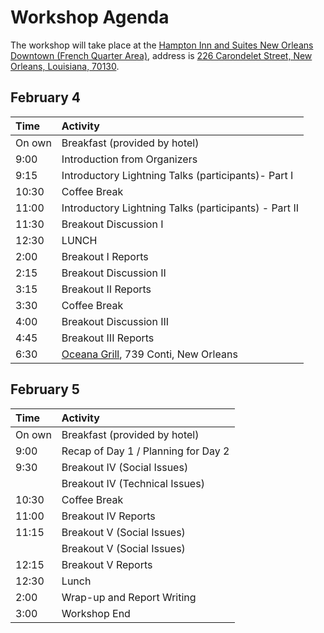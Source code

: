 Workshop Agenda
==============

The workshop will take place at the [Hampton Inn and Suites New Orleans Downtown (French Quarter Area)](https://hamptoninn3.hilton.com/en/hotels/louisiana/hampton-inn-and-suites-new-orleans-downtown-french-quarter-area-MSYDTHX/index.html), address is [226 Carondelet Street, New Orleans, Louisiana, 70130](https://goo.gl/maps/DRFFHv7PkxM2).

February 4
----------
<table>
<thead>
<tr class="header">
<th align="left">Time</th>
<th align="left">Activity</th>
</tr>
</thead>
<tbody>
<tr class="odd">
<td align="left">On own</td>
<td align="left">Breakfast (provided by hotel)</td>
</tr>
<tr class="even">
<td align="left">9:00</td>
<td align="left">Introduction from Organizers</td>
</tr>
<tr class="odd">
<td align="left">9:15</td>
<td align="left">Introductory Lightning Talks (participants)- Part I</td>
</tr>
<tr class="even">
<td align="left">10:30</td>
<td align="left">Coffee Break</td>
</tr>
<tr class="odd">
<td align="left">11:00</td>
<td align="left">Introductory Lightning Talks (participants) - Part II</td>
</tr>
<tr class="even">
<td align="left">11:30</td>
<td align="left">Breakout Discussion I</td>
</tr>
<tr class="odd">
<td align="left">12:30</td>
<td align="left">LUNCH</td>
</tr>
<tr class="even">
<td align="left">2:00</td>
<td align="left">Breakout I Reports</td>
</tr>
<tr class="odd">
<td align="left">2:15</td>
<td align="left">Breakout Discussion II</td>
</tr>
<tr class="even">
<td align="left">3:15</td>
<td align="left">Breakout II Reports</td>
</tr>
<tr class="odd">
<td align="left">3:30</td>
<td align="left">Coffee Break</td>
</tr>
<tr class="even">
<td align="left">4:00</td>
<td align="left">Breakout Discussion III</td>
</tr>
<tr class="odd">
<td align="left">4:45</td>
<td align="left">Breakout III Reports</td>
</tr>
<tr class="even">
<td align="left">6:30</td>
  <td align="left"><a href="https://www.oceanagrill.com/">Oceana Grill</a>, 739 Conti, New Orleans</td>
</tr>
</tbody>
</table>

February 5
----------
<table>
<thead>
<tr class="header">
<th align="left">Time</th>
<th align="left">Activity</th>
</tr>
</thead>
<tbody>
<tr class="odd">
<td align="left">On own</td>
<td align="left">Breakfast (provided by hotel)</td>
</tr>
<tr class="even">
<td align="left">9:00</td>
<td aligh="left">Recap of Day 1 / Planning for Day 2</td>
</tr>
<tr class="odd">
<td align="left">9:30</td>
<td align="left">Breakout IV (Social Issues)</td>
</tr>
<tr class="even">
<td align="left"></td>
<td align="left">Breakout IV (Technical Issues)</td>
</tr>
<tr class="odd">
<td align="left">10:30</td>
<td align="left">Coffee Break</td>
</tr>
<tr class="even">
<td align="left">11:00</td>
<td align="left">Breakout IV Reports</td>
</tr>
<tr class="odd">
<td align="left">11:15</td>
<td align="left">Breakout V (Social Issues)</td>
</tr>
<tr class="even">
<td align="left"></td>
<td align="left">Breakout V (Social Issues)</td>
</tr>
<tr class="odd">
<td align="left">12:15</td>
<td align="left">Breakout V Reports</td>
</tr>
<tr class="even">
<td align="left">12:30</td>
<td align="left">Lunch</td>
</tr>
<tr class="odd">
<td align="left">2:00</td>
<td align="left">Wrap-up and Report Writing</td>
</tr>
<tr class="even">
<td align="left">3:00</td>
<td align="left">Workshop End</td>
</tr>
</tbody>
</table>
